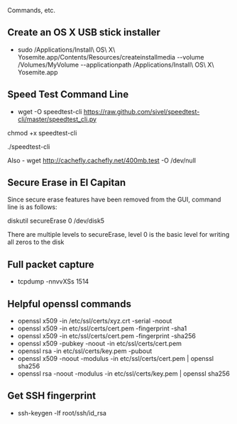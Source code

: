 Commands, etc.

## Create an OS X USB stick installer
- sudo /Applications/Install\ OS\ X\ Yosemite.app/Contents/Resources/createinstallmedia --volume /Volumes/MyVolume --applicationpath /Applications/Install\ OS\ X\ Yosemite.app

## Speed Test Command Line

- wget -O speedtest-cli https://raw.github.com/sivel/speedtest-cli/master/speedtest_cli.py

chmod +x speedtest-cli

./speedtest-cli

Also - wget http://cachefly.cachefly.net/400mb.test -O /dev/null

## Secure Erase in El Capitan
Since secure erase features have been removed from the GUI, command line is as follows:

diskutil secureErase 0 /dev/disk5

There are multiple levels to secureErase, level 0 is the basic level for writing all zeros to the disk

## Full packet capture

* tcpdump -nnvvXSs 1514

## Helpful openssl commands
* openssl x509 -in /etc/ssl/certs/xyz.crt -serial -noout
* openssl x509 -in etc/ssl/certs/cert.pem -fingerprint -sha1
* openssl x509 -in etc/ssl/certs/cert.pem -fingerprint -sha256
* openssl x509 -pubkey -noout -in etc/ssl/certs/cert.pem
* openssl rsa -in etc/ssl/certs/key.pem -pubout
* openssl x509 -noout -modulus -in etc/ssl/certs/cert.pem | openssl sha256
* openssl rsa -noout -modulus -in etc/ssl/certs/key.pem | openssl sha256

## Get SSH fingerprint
* ssh-keygen -lf root/ssh/id_rsa

